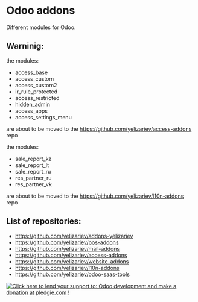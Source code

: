 Odoo addons
===========



Different modules for Odoo.

Warninig:
---------
the modules:
 - access_base
 - access_custom
 - access_custom2
 - ir_rule_protected
 - access_restricted
 - hidden_admin
 - access_apps
 - access_settings_menu

are about to be moved to the https://github.com/yelizariev/access-addons repo

the modules:
 - sale_report_kz
 - sale_report_lt
 - sale_report_ru
 - res_partner_ru
 - res_partner_vk

are about to be moved to the https://github.com/yelizariev/l10n-addons repo


List of repositories:
---------------------

* https://github.com/yelizariev/addons-yelizariev
* https://github.com/yelizariev/pos-addons
* https://github.com/yelizariev/mail-addons
* https://github.com/yelizariev/access-addons
* https://github.com/yelizariev/website-addons
* https://github.com/yelizariev/l10n-addons
* https://github.com/yelizariev/odoo-saas-tools

<a href='https://pledgie.com/campaigns/30787'><img alt='Click here to lend your support to: Odoo development and make a donation at pledgie.com !' src='https://pledgie.com/campaigns/30787.png?skin_name=chrome' border='0' ></a>
